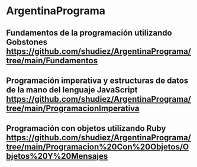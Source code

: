 # ArgentinaPrograma
## Fundamentos de la programación utilizando Gobstones https://github.com/shudiez/ArgentinaPrograma/tree/main/Fundamentos

## Programación imperativa y estructuras de datos de la mano del lenguaje JavaScript https://github.com/shudiez/ArgentinaPrograma/tree/main/ProgramacionImperativa

## Programación con objetos utilizando Ruby https://github.com/shudiez/ArgentinaPrograma/tree/main/Programacion%20Con%20Objetos/Objetos%20Y%20Mensajes




